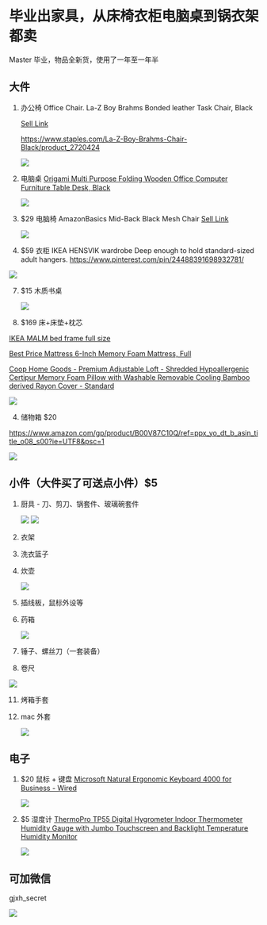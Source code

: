 # 毕业出家具，从床椅衣柜电脑桌到锅衣架都卖

Master 毕业，物品全新货，使用了一年至一年半

## 大件

1. 办公椅 Office Chair. La-Z Boy Brahms Bonded leather Task Chair, Black

   [Sell Link](https://letgo.onelink.me/O2PG/3d3bcbd1)
   
   https://www.staples.com/La-Z-Boy-Brahms-Chair-Black/product_2720424

   ![](http://www.ohioabc.com/data/attachment/forum/201904/02/151617ioxko6qpild6iyzy.png)

2. 电脑桌 [Origami Multi Purpose Folding Wooden Office Computer Furniture Table Desk, Black](https://www.amazon.com/gp/product/B005MWUQOG/ref=ppx_yo_dt_b_asin_title_o09_s02?ie=UTF8&psc=1)

   ![](https://images-na.ssl-images-amazon.com/images/I/61F1bNNaOuL._SL1500_.jpg)

3. $29 电脑椅 AmazonBasics Mid-Back Black Mesh Chair [Sell Link](https://letgo.onelink.me/O2PG/df6ecb8d)

   ![](https://images-na.ssl-images-amazon.com/images/I/41LngE1A5VL._SY180_.jpg)

6. $59 衣柜 IKEA HENSVIK wardrobe Deep enough to hold standard-sized adult hangers.
  https://www.pinterest.com/pin/24488391698932781/

  ![](http://www.ohioabc.com/data/attachment/forum/201904/02/024740ecolabn1lj3dbjco.jpg)

7. $15 木质书桌

   ![](http://www.ohioabc.com/data/attachment/forum/201904/02/025024mv0zbnczii6d2g0d.jpg)

9. $169 床+床垫+枕芯

  [IKEA MALM bed frame full size](https://www.ikea.com/us/en/catalog/categories/departments/bedroom/16284/)

  [Best Price Mattress 6-Inch Memory Foam Mattress, Full](https://www.amazon.com/gp/product/B00HCZ0X9Y/ref=ppx_yo_dt_b_asin_title_o00_s00?ie=UTF8&psc=1)

  [Coop Home Goods - Premium Adjustable Loft - Shredded Hypoallergenic Certipur Memory Foam Pillow with Washable Removable Cooling Bamboo derived Rayon Cover - Standard](https://www.amazon.com/gp/product/B01MTAIY84/ref=ppx_yo_dt_b_asin_title_o09_s00?ie=UTF8&psc=1)

  ![](http://www.ohioabc.com/data/attachment/forum/201904/02/025020ldxao1xmj1soerii.jpg)
  
4. 储物箱 $20

  https://www.amazon.com/gp/product/B00V87C10Q/ref=ppx_yo_dt_b_asin_title_o08_s00?ie=UTF8&psc=1

  ![](https://images-na.ssl-images-amazon.com/images/I/615GUav7%2BXL._SL1200_.jpg)

## 小件（大件买了可送点小件）$5

1. 厨具 - 刀、剪刀、锅套件、玻璃碗套件

   ![](https://images-na.ssl-images-amazon.com/images/I/51Jmnb6o9PL._SX90_.jpg)
   ![](http://www.ohioabc.com/data/attachment/forum/201904/02/025022smuc1wa119wuf16a.jpg)

3. 衣架

5. 洗衣篮子

6. 炊壶

   ![](https://images-na.ssl-images-amazon.com/images/I/41Y9tfvdK1L._SY90_.jpg)

7. 插线板，鼠标外设等

8. 药箱

   ![](https://images-na.ssl-images-amazon.com/images/I/41ZXGdfBBkL._SX90_.jpg)

9. 锤子、螺丝刀（一套装备）

10. 卷尺

  ![](https://images-na.ssl-images-amazon.com/images/I/41RWEfPSKQL._SY180_.jpg)

11. 烤箱手套

12. mac 外套

    ![](https://images-na.ssl-images-amazon.com/images/I/61XFac33BpL._SY180_.jpg)

## 电子

1. $20 鼠标 + 键盘  [Microsoft Natural Ergonomic Keyboard 4000 for Business - Wired](https://www.amazon.com/gp/product/B004SUIM4E/ref=ppx_yo_dt_b_asin_title_o03_s00?ie=UTF8&psc=1)

   ![](https://images-na.ssl-images-amazon.com/images/I/41ubGV6Aw6L._SX180_.jpg)

2. $5 湿度计 [ThermoPro TP55 Digital Hygrometer Indoor Thermometer Humidity Gauge with Jumbo Touchscreen and Backlight Temperature Humidity Monitor](https://www.amazon.com/gp/product/B06XTPTG1J/ref=ppx_yo_dt_b_asin_title_o09_s00?ie=UTF8&psc=1)

   ![](https://images-na.ssl-images-amazon.com/images/I/51%2BTfrLM5iL._SY180_.jpg)

   

## 可加微信

gjxh_secret

![](http://www.ohioabc.com/data/attachment/forum/201904/02/024641dfrzizo5cp5z85ei.jpg)
